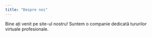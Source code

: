 ```yaml
---
title: "Despre noi"
---
```


Bine ați venit pe site-ul nostru! Suntem o companie dedicată tururilor virtuale profesionale.
